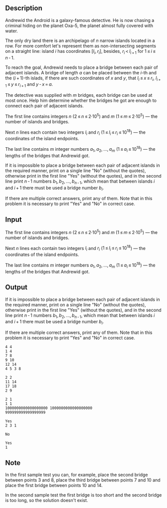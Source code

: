 ## Description

<div><p>Andrewid the Android is a galaxy-famous detective. He is now chasing a criminal hiding on the planet Oxa-5, the planet almost fully covered with water.</p><p>The only dry land there is an archipelago of <span class="tex-span"><i>n</i></span> narrow islands located in a row. For more comfort let's represent them as non-intersecting segments on a straight line: island <span class="tex-span"><i>i</i></span> has coordinates <span class="tex-span">[<i>l</i><sub class="lower-index"><i>i</i></sub>, <i>r</i><sub class="lower-index"><i>i</i></sub>]</span>, besides, <span class="tex-span"><i>r</i><sub class="lower-index"><i>i</i></sub> &lt; <i>l</i><sub class="lower-index"><i>i</i> + 1</sub></span> for <span class="tex-span">1 ≤ <i>i</i> ≤ <i>n</i> - 1</span>.</p><p>To reach the goal, Andrewid needs to place a bridge between each pair of <span class="tex-font-style-bf">adjacent</span> islands. A bridge of length <span class="tex-span"><i>a</i></span> can be placed between the <span class="tex-span"><i>i</i></span>-th and the <span class="tex-span">(<i>i</i> + 1)</span>-th islads, if there are such coordinates of <span class="tex-span"><i>x</i></span> and <span class="tex-span"><i>y</i></span>, that <span class="tex-span"><i>l</i><sub class="lower-index"><i>i</i></sub> ≤ <i>x</i> ≤ <i>r</i><sub class="lower-index"><i>i</i></sub></span>, <span class="tex-span"><i>l</i><sub class="lower-index"><i>i</i> + 1</sub> ≤ <i>y</i> ≤ <i>r</i><sub class="lower-index"><i>i</i> + 1</sub></span> and <span class="tex-span"><i>y</i> - <i>x</i> = <i>a</i></span>. </p><p>The detective was supplied with <span class="tex-span"><i>m</i></span> bridges, each bridge can be used at most once. Help him determine whether the bridges he got are enough to connect each pair of adjacent islands.</p></div><div class="input-specification"><p>The first line contains integers <span class="tex-span"><i>n</i></span> (<span class="tex-span">2 ≤ <i>n</i> ≤ 2·10<sup class="upper-index">5</sup></span>) and <span class="tex-span"><i>m</i></span> (<span class="tex-span">1 ≤ <i>m</i> ≤ 2·10<sup class="upper-index">5</sup></span>) — the number of islands and bridges.</p><p>Next <span class="tex-span"><i>n</i></span> lines each contain two integers <span class="tex-span"><i>l</i><sub class="lower-index"><i>i</i></sub></span> and <span class="tex-span"><i>r</i><sub class="lower-index"><i>i</i></sub></span> (<span class="tex-span">1 ≤ <i>l</i><sub class="lower-index"><i>i</i></sub> ≤ <i>r</i><sub class="lower-index"><i>i</i></sub> ≤ 10<sup class="upper-index">18</sup></span>) — the coordinates of the island endpoints.</p><p>The last line contains <span class="tex-span"><i>m</i></span> <span class="tex-font-style-bf">integer</span> numbers <span class="tex-span"><i>a</i><sub class="lower-index">1</sub>, <i>a</i><sub class="lower-index">2</sub>, ..., <i>a</i><sub class="lower-index"><i>m</i></sub></span> (<span class="tex-span">1 ≤ <i>a</i><sub class="lower-index"><i>i</i></sub> ≤ 10<sup class="upper-index">18</sup></span>) — the lengths of the bridges that Andrewid got.</p></div><div class="output-specification"><p>If it is impossible to place a bridge between each pair of adjacent islands in the required manner, print on a single line <span class="tex-font-style-tt">"No"</span> (without the quotes), otherwise print in the first line <span class="tex-font-style-tt">"Yes"</span> (without the quotes), and in the second line print <span class="tex-span"><i>n</i> - 1</span> numbers <span class="tex-span"><i>b</i><sub class="lower-index">1</sub>, <i>b</i><sub class="lower-index">2</sub>, ..., <i>b</i><sub class="lower-index"><i>n</i> - 1</sub></span>, which mean that between islands <span class="tex-span"><i>i</i></span> and <span class="tex-span"><i>i</i> + 1</span> there must be used a bridge number <span class="tex-span"><i>b</i><sub class="lower-index"><i>i</i></sub></span>. </p><p>If there are multiple correct answers, print any of them. Note that in this problem it is necessary to print <span class="tex-font-style-tt">"Yes"</span> and <span class="tex-font-style-tt">"No"</span> in correct case.</p></div>

## Input

<p>The first line contains integers <span class="tex-span"><i>n</i></span> (<span class="tex-span">2 ≤ <i>n</i> ≤ 2·10<sup class="upper-index">5</sup></span>) and <span class="tex-span"><i>m</i></span> (<span class="tex-span">1 ≤ <i>m</i> ≤ 2·10<sup class="upper-index">5</sup></span>) — the number of islands and bridges.</p><p>Next <span class="tex-span"><i>n</i></span> lines each contain two integers <span class="tex-span"><i>l</i><sub class="lower-index"><i>i</i></sub></span> and <span class="tex-span"><i>r</i><sub class="lower-index"><i>i</i></sub></span> (<span class="tex-span">1 ≤ <i>l</i><sub class="lower-index"><i>i</i></sub> ≤ <i>r</i><sub class="lower-index"><i>i</i></sub> ≤ 10<sup class="upper-index">18</sup></span>) — the coordinates of the island endpoints.</p><p>The last line contains <span class="tex-span"><i>m</i></span> <span class="tex-font-style-bf">integer</span> numbers <span class="tex-span"><i>a</i><sub class="lower-index">1</sub>, <i>a</i><sub class="lower-index">2</sub>, ..., <i>a</i><sub class="lower-index"><i>m</i></sub></span> (<span class="tex-span">1 ≤ <i>a</i><sub class="lower-index"><i>i</i></sub> ≤ 10<sup class="upper-index">18</sup></span>) — the lengths of the bridges that Andrewid got.</p>

## Output

<p>If it is impossible to place a bridge between each pair of adjacent islands in the required manner, print on a single line <span class="tex-font-style-tt">"No"</span> (without the quotes), otherwise print in the first line <span class="tex-font-style-tt">"Yes"</span> (without the quotes), and in the second line print <span class="tex-span"><i>n</i> - 1</span> numbers <span class="tex-span"><i>b</i><sub class="lower-index">1</sub>, <i>b</i><sub class="lower-index">2</sub>, ..., <i>b</i><sub class="lower-index"><i>n</i> - 1</sub></span>, which mean that between islands <span class="tex-span"><i>i</i></span> and <span class="tex-span"><i>i</i> + 1</span> there must be used a bridge number <span class="tex-span"><i>b</i><sub class="lower-index"><i>i</i></sub></span>. </p><p>If there are multiple correct answers, print any of them. Note that in this problem it is necessary to print <span class="tex-font-style-tt">"Yes"</span> and <span class="tex-font-style-tt">"No"</span> in correct case.</p>





```input1
4 4
1 4
7 8
9 10
12 14
4 5 3 8

```




```input2
2 2
11 14
17 18
2 9

```




```input3
2 1
1 1
1000000000000000000 1000000000000000000
999999999999999999

```




```output1
Yes
2 3 1 

```




```output2
No

```




```output3
Yes
1 

```



## Note

<p>In the first sample test you can, for example, place the second bridge between points 3 and 8, place the third bridge between points 7 and 10 and place the first bridge between points 10 and 14.</p><p>In the second sample test the first bridge is too short and the second bridge is too long, so the solution doesn't exist.</p>
